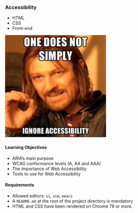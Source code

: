 ### Accessibility
* HTML
* CSS
* Front-end

![Alt text](image.png)

#### Learning Objectives
* ARIA’s main purpose
* WCAG conformance levels (A, AA and AAA)
* The importance of Web Accessibility
* Tools to use for Web Accessibility

#### Requirements
* Allowed editors: `vi`, `vim`, `emacs`
* A `README.md` at the root of the project directory is mandatory
* HTML and CSS have been rendered on Chrome 78 or more.
